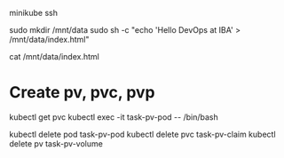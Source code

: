minikube ssh

sudo mkdir /mnt/data
sudo sh -c "echo 'Hello DevOps at IBA' > /mnt/data/index.html"

cat /mnt/data/index.html

# Create pv, pvc, pvp

kubectl get pvc
kubectl exec -it task-pv-pod -- /bin/bash

kubectl delete pod task-pv-pod
kubectl delete pvc task-pv-claim
kubectl delete pv task-pv-volume
